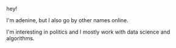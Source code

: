 hey! 

I'm adenine, but I also go by other names online.

I'm interesting in politics and I mostly work with data science and algorithms.

